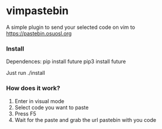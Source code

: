 # vimpastebin

A simple plugin to send your selected code on vim to https://pastebin.osuosl.org

### Install

Dependences:
 pip install future
 pip3 install future

Just run ./install

### How does it work?

1. Enter in visual mode
2. Select code you want to paste
3. Press F5
4. Wait for the paste and grab the url pastebin with you code
